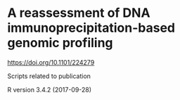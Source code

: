 # A reassessment of DNA immunoprecipitation-based genomic profiling
https://doi.org/10.1101/224279

Scripts related to publication

R version 3.4.2 (2017-09-28)
